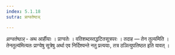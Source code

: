 ```yaml
---
index: 5.1.18
sutra: प्राग्वतेष्ठञ्

---
```

_प्राग्वतेष्ठञ्_ - अथ आर्हीयाः । प्राग्वतेः । वतिशब्दस्तद्धटितसूत्रपरः । तदाह — तेन तुल्यमिति ।तेनतुल्य॑मित्यतः प्राग्येषु सूत्रेषु अर्था एव निर्दिश्यन्ते नतु प्रत्ययाः, तत्र ठञित्युपतिष्ठत इति यावत् । 